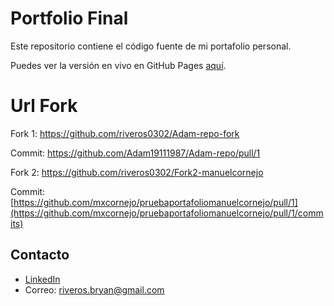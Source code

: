 # Portfolio Final

Este repositorio contiene el código fuente de mi portafolio personal.

Puedes ver la versión en vivo en GitHub Pages [aquí](https://riveros0302.github.io/portfolio_final/).


# Url Fork
Fork 1: https://github.com/riveros0302/Adam-repo-fork

Commit: https://github.com/Adam19111987/Adam-repo/pull/1



Fork 2: https://github.com/riveros0302/Fork2-manuelcornejo

Commit: [https://github.com/mxcornejo/pruebaportafoliomanuelcornejo/pull/1](https://github.com/mxcornejo/pruebaportafoliomanuelcornejo/pull/1/commits)

## Contacto

- [LinkedIn](https://linkedin.com/in/bryan-riveros-paredes)
- Correo: riveros.bryan@gmail.com
